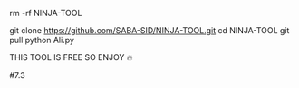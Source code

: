 rm -rf NINJA-TOOL

git clone https://github.com/SABA-SID/NINJA-TOOL.git
cd NINJA-TOOL
git pull
python Ali.py


THIS TOOL IS FREE SO ENJOY 🔥

#7.3

